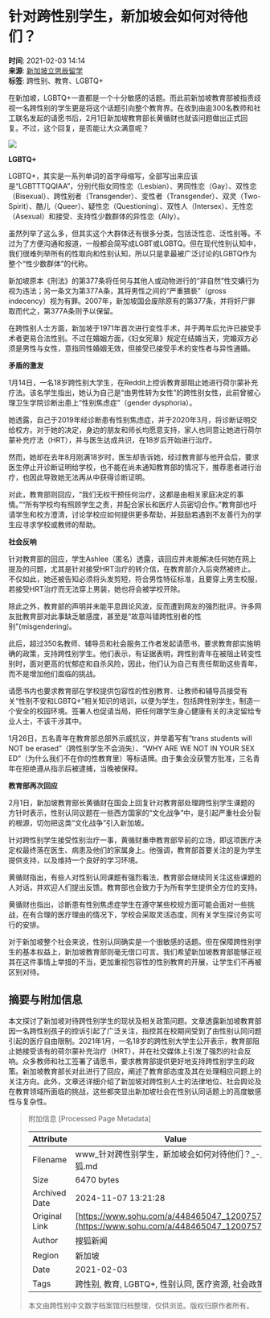 # 针对跨性别学生，新加坡会如何对待他们？

**时间**: 2021-02-03 14:14  
**来源**: [新加坡立思辰留学](https://www.sohu.com/a/448465047_120075716?spm=smpc.content-abroad.content.1.1730985635619lFkik6P)  
**标签**: 跨性别、教育、LGBTQ+  

在新加坡，LGBTQ+一直都是一个十分敏感的话题。而此前新加坡教育部被指责歧视一名跨性别的学生更是将这个话题引向整个教育界。在收到由逾300名教师和社工联名发起的请愿书后，2月1日新加坡教育部长黄循财也就该问题做出正式回复。不过，这个回复，是否能让大众满意呢？

![](https://p0.itc.cn/images01/20210203/9a2e37d9f4af4c8a9bc3f4304da6fbd4.jpeg)

**LGBTQ+**

LGBTQ+，其实是一系列单词的首字母缩写，全部写出来应该是“LGBTTTQQIAA”，分别代指女同性恋（Lesbian）、男同性恋（Gay）、双性恋（Bisexual）、跨性别者（Transgender）、变性者（Transgender）、双灵（Two-Spirit）、酷儿（Queer）、疑性恋（Questioning）、双性人（Intersex）、无性恋（Asexual）和接受、支持性少数群体的异性恋（Ally）。

虽然列举了这么多，但其实这个大群体还有很多分类，包括泛性恋、泛性别等。不过为了方便沟通和报道，一般都会简写成LGBT或LGBTQ。但在现代性别认知中，我们很难列举所有的性取向和性别认知，所以只是拿最被广泛讨论的LGBTQ作为整个“性少数群体”的代称。

新加坡原本《刑法》的第377条将任何与其他人或动物进行的“非自然”性交媾行为视为违法；另一条文为第377A条，其将男性之间的“严重猥亵”（gross indecency）视为有罪。2007年，新加坡国会废除原有的第377条，并将奸尸罪取而代之，第377A条则予以保留。

在跨性别人士方面，新加坡于1971年首次进行变性手术，并于两年后允许已接受手术者更易合法性别。不过在婚姻方面，《妇女宪章》规定在结婚当天，完婚双方必须是男性与女性，意指同性婚姻无效，但接受已接受手术的变性者与异性通婚。

**矛盾的激发**

1月14日，一名18岁跨性别大学生，在Reddit上控诉教育部阻止她进行荷尔蒙补充疗法。该名学生指出，她认为自己是“由男性转为女性”的跨性别女性，此前曾被心理卫生学院诊断出患上“性别焦虑症”（gender dysphoria）。

她透露，自己于2019年经诊断患有性别焦虑症，并于2020年3月，将诊断证明交给校方。对于她的决定，身边的朋友和师长均愿意支持，家人也同意让她进行荷尔蒙补充疗法（HRT），并与医生达成共识，在18岁后开始进行治疗。

然而，她却在去年8月刚满18岁时，医生却告诉她，经过教育部与他开会后，要求医生停止开诊断证明给学校，也不能在尚未通知教育部的情况下，推荐患者进行治疗，也因此导致她无法再从中获得诊断证明。

对此，教育部则回应，“我们无权干预任何治疗，这都是由相关家庭决定的事情。”“所有学校均有照顾学生之责，并配合家长和医疗人员密切合作。”教育部也吁请学生和校方澄清，讨论学校应如何提供更多帮助，并鼓励若遇到不友善行为的学生应寻求学校或教师的帮助。

**社会反响**

针对教育部的回应，学生Ashlee（匿名）透露，该回应并未能解决任何她在网上提及的问题，尤其是针对接受HRT治疗的转介信，在教育部介入后突然被终止。不仅如此，她还被告知必须将头发剪短，符合男性特征标准，且要穿上男生校服，若接受HRT治疗而无法穿上男装，她也将会被学校开除。

除此之外，教育部的声明并未能平息舆论风波，反而遭到网友的强烈批评。许多网友批教育部对此事缺乏敏感度，甚至是“故意叫错跨性别者的性别”(misgendering)。

此后，超过350名教师、辅导员和社会服务工作者发起请愿书，要求教育部实施明确的政策，支持跨性别学生。他们表示，有证据表明，跨性别青年在被阻止转变性别时，面对更高的忧郁症和自杀风险，因此，他们认为自己有责任帮助这些青年，而不是增加他们面临的挑战。

请愿书内也要求教育部在学校提供包容性的性别教育、让教师和辅导员接受有关“性别不安和LGBTQ+”相关知识的培训，以便为学生，包括跨性别学生，制造一个安全的校园环境。签署人也促请当局，把任何跟学生身心健康有关的决定留给专业人士，不该干涉其中。

1月26日，五名青年在教育部总部外示威抗议，并举着写有“trans students will NOT be erased”（跨性别学生不会消失）、“WHY ARE WE NOT IN YOUR SEX ED”（为什么我们不在你的性教育里）等标语牌。由于集会没获警方批准，三名青年在拒绝遵从指示后被逮捕，当晚被保释。

**教育部再次回应**

2月1日，新加坡教育部长黄循财在国会上回复针对教育部处理跨性别学生课题的方针时表示，性别认同议题在一些西方国家的“文化战争”中，是引起严重社会分裂的根源，切勿把这类“文化战争”引入新加坡。

针对跨性别学生接受性别治疗一事，黄循财重申教育部早前的立场，即这项医疗决定权最终落在医生、病患及他们的家属身上。他强调，教育部首要关注的是为学生提供支持，以及维持一个良好的学习环境。

黄循财指出，有些人对性别认同课题有强烈看法，教育部会继续同关注这些课题的人对话，并欢迎人们提出反馈。教育部也会致力于为所有学生提供全方位的支持。

黄循财也指出，诊断患有性别焦虑症学生在遵守某些校规方面可能会面对一些挑战，在有合理的医疗理由的情况下，学校会采取灵活态度，同有关学生探讨务实可行的安排。

对于新加坡整个社会来说，性别认同确实是一个很敏感的话题。但在保障跨性别学生的基本权益上，新加坡教育部则毫无借口可言。我们希望新加坡教育部能够正视其在这件事情上举措的不当，更加重视包容性的性别教育的开展，让学生们不再被区别对待。

## 摘要与附加信息

<!-- tcd_abstract -->
本文探讨了新加坡对待跨性别学生的现状及相关政策问题。文章透露新加坡教育部因一名跨性别孩子的控诉引起了广泛关注，指控其在校期间受到了由性别认同问题引起的医疗自由限制。2021年1月，一名18岁的跨性别大学生公开表示，教育部阻止她接受该有的荷尔蒙补充治疗（HRT），并在社交媒体上引发了强烈的社会反响。众多教师和社工签署了请愿书，要求教育部提供更好地支持跨性别学生的政策。新加坡教育部长对此进行了回应，阐述了教育部态度及其在处理相应问题上的关注方向。此外，文章还详细介绍了新加坡对跨性别人士的法律地位、社会舆论及在教育领域所面临的挑战，这些都突显出新加坡社会在性别认同话题上的高度敏感性与复杂性。
<!-- tcd_abstract_end -->

> 附加信息 [Processed Page Metadata]
>
> | Attribute       | Value                                  |
> |-----------------|----------------------------------------|
> | Filename        | www_针对跨性别学生，新加坡会如何对待他们？_-_搜狐.md                             |
> | Size            | 6470 bytes                           |
> | Archived Date   | 2024-11-07 13:21:28                             |
> | Original Link   | [https://www.sohu.com/a/448465047_120075716](https://www.sohu.com/a/448465047_120075716)                       |
> | Author          | 搜狐新闻                               |
> | Region          | 新加坡                               |
> | Date            | 2021-02-03                                 |
> | Tags            | 跨性别, 教育, LGBTQ+, 性别认同, 医疗资源, 社会政策                                 |
>
> 本文由跨性别中文数字档案馆归档整理，仅供浏览。版权归原作者所有。
>